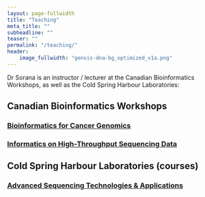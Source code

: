 ```yaml
---
layout: page-fullwidth
title: "Teaching"
meta_title: ""
subheadline: ""
teaser: ""
permalink: "/teaching/"
header:
    image_fullwidth: "genvis-dna-bg_optimized_v1a.png"
---
```


Dr Sorana is an instructor / lecturer at the Canadian Bioinformatics Workshops, as well as the Cold Spring Harbour Laboratories:

<h2>
Canadian Bioinformatics Workshops 
</h2>
<h3><a href="https://bioinformatics.ca/workshops/2018-bioinformatics-for-cancer-genomics/">Bioinformatics for Cancer Genomics</a></h3>
 
<h3><a href="https://bioinformatics.ca/workshops/2018-informatics-on-high-throughput-sequencing-data/">Informatics on High-Throughput Sequencing Data</a></h3>
    
<h2>
Cold Spring Harbour Laboratories (courses)
</h2>

<h3><a href="https://meetings.cshl.edu/courses.aspx?course=C-SEQTEC&year=18">Advanced Sequencing Technologies & Applications</a></h3>
